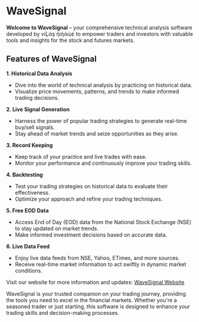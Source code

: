 # WaveSignal

**Welcome to WaveSignal** – your comprehensive technical analysis software developed by νίĻάş ήίήάώέ to empower traders and investors with valuable tools and insights for the stock and futures markets.

## Features of WaveSignal

**1. Historical Data Analysis**
   - Dive into the world of technical analysis by practicing on historical data.
   - Visualize price movements, patterns, and trends to make informed trading decisions.

**2. Live Signal Generation**
   - Harness the power of popular trading strategies to generate real-time buy/sell signals.
   - Stay ahead of market trends and seize opportunities as they arise.

**3. Record Keeping**
   - Keep track of your practice and live trades with ease.
   - Monitor your performance and continuously improve your trading skills.

**4. Backtesting**
   - Test your trading strategies on historical data to evaluate their effectiveness.
   - Optimize your approach and refine your trading techniques.

**5. Free EOD Data**
   - Access End of Day (EOD) data from the National Stock Exchange (NSE) to stay updated on market trends.
   - Make informed investment decisions based on accurate data.

**6. Live Data Feed**
   - Enjoy live data feeds from NSE, Yahoo, ETimes, and more sources.
   - Receive real-time market information to act swiftly in dynamic market conditions.

Visit our website for more information and updates: [WaveSignal Website](https://sites.google.com/view/wavesignal)

WaveSignal is your trusted companion on your trading journey, providing the tools you need to excel in the financial markets. Whether you're a seasoned trader or just starting, this software is designed to enhance your trading skills and decision-making processes.

